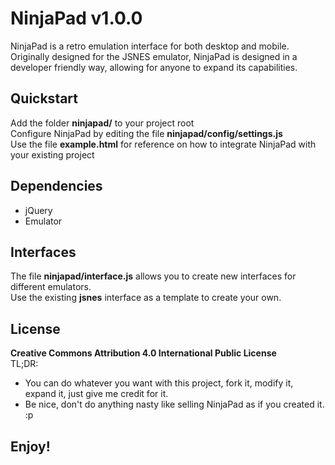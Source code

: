 # NinjaPad v1.0.0
NinjaPad is a retro emulation interface for both desktop and mobile.  
Originally designed for the JSNES emulator, NinjaPad is designed in a developer friendly way, allowing for anyone to expand its capabilities.  

## Quickstart
Add the folder **ninjapad/** to your project root  
Configure NinjaPad by editing the file **ninjapad/config/settings.js**  
Use the file **example.html** for reference on how to integrate NinjaPad with your existing project  

## Dependencies
- jQuery  
- Emulator  

## Interfaces
The file **ninjapad/interface.js** allows you to create new interfaces for different emulators.  
Use the existing **jsnes** interface as a template to create your own.  

## License
**Creative Commons Attribution 4.0 International Public License**  
TL;DR:  
- You can do whatever you want with this project, fork it, modify it, expand it, just give me credit for it.  
- Be nice, don't do anything nasty like selling NinjaPad as if you created it. :p  

## Enjoy!
